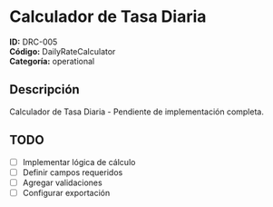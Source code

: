 # Calculador de Tasa Diaria

**ID:** DRC-005  
**Código:** DailyRateCalculator  
**Categoría:** operational

## Descripción
Calculador de Tasa Diaria - Pendiente de implementación completa.

## TODO
- [ ] Implementar lógica de cálculo
- [ ] Definir campos requeridos
- [ ] Agregar validaciones
- [ ] Configurar exportación
